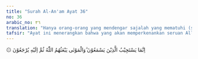 ```yaml
---
title: "Surah Al-An'am Ayat 36"
no: 36
arabic_no: ٣٦
translation: "Hanya orang-orang yang mendengar sajalah yang mematuhi (seruan Allah), dan orang-orang yang mati, kelak akan dibangkitkan oleh Allah, kemudian kepada-Nya mereka dikembalikan."
tafsir: "Ayat ini menerangkan bahwa yang akan memperkenankan seruan Allah adalah hanya bagi orang yang mendengar. Kemudian, dalam menghadapi seruan Nabi dan risalah yang disampaikannya, manusia terbagi dua, yaitu manusia yang hidup jiwanya dan manusia yang mati jiwanya. \n\nManusia yang hidup jiwanya ialah manusia yang menggunakan akal, pikiran, perasaan dan kehendak serta pilihan yang telah dianugerahkan Allah kepada mereka. Dengan anugerah itu, mereka dapat melihat, memperhatikan dan menilai segala sesuatu yang dikemukakan kepada mereka. Yang baik mereka ambil, sedang yang buruk mereka buang. Karena itu hati dan pikiran mereka terbuka untuk menerima petunjuk Allah, Mereka ibarat tanah yang subur. Sedikit saja disirami air, tanah itu akan menjadi subur, dapat menumbuhkan tanaman-tanaman dengan mudah dan cepat.\n\nSedangkan manusia yang mati jiwanya ialah manusia yang tidak mau menggunakan akal, pikiran, perasaan, pilihan dan mata hati yang telah dianugerahkan Allah kepada mereka. Hati mereka telah tertutup oleh rasa dengki. Karena itu segala keterangan yang dikemukakan Nabi tidak akan mereka dengar dan perhatikan. Seandainya mereka dapat melihat dan memperhatikan dalil-dalil dan bukti-bukti yang dikemukakan Rasul dan pikiran mereka menerimanya, namun semuanya itu ditolak dan tidak diterima karena rasa dengki tersebut. Mereka diibaratkan seperti tanah yang tandus, berapa pun air yang dialirkan padanya, tanah itu tidak akan menumbuhkan tumbuhan yang ditanam.\n\nKelompok manusia yang kedua ini adalah orang-orang kafir yang kekafirannya telah mendalam, sehingga tidak ada harapan bahwa mereka akan beriman dan mematuhi seruan Nabi. Maka Allah menganjurkan agar Muhammad saw tidak bersedih hati atas sikap mereka, dan menyerahkan keadaan mereka kepada Allah. Allah akan membangkitkan mereka dari kuburnya di hari Kiamat dan akan mengazab mereka sebagai balasan dari kekafiran mereka."
---
```

۞ اِنَّمَا يَسْتَجِيْبُ الَّذِيْنَ يَسْمَعُوْنَ ۗوَالْمَوْتٰى يَبْعَثُهُمُ اللّٰهُ ثُمَّ اِلَيْهِ يُرْجَعُوْنَ 